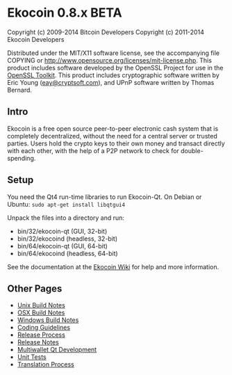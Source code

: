 Ekocoin 0.8.x BETA
====================

Copyright (c) 2009-2014 Bitcoin Developers
Copyright (c) 2011-2014 Ekocoin Developers

Distributed under the MIT/X11 software license, see the accompanying
file COPYING or http://www.opensource.org/licenses/mit-license.php.
This product includes software developed by the OpenSSL Project for use in the [OpenSSL Toolkit](http://www.openssl.org/). This product includes
cryptographic software written by Eric Young ([eay@cryptsoft.com](mailto:eay@cryptsoft.com)), and UPnP software written by Thomas Bernard.


Intro
---------------------
Ekocoin is a free open source peer-to-peer electronic cash system that is
completely decentralized, without the need for a central server or trusted
parties.  Users hold the crypto keys to their own money and transact directly
with each other, with the help of a P2P network to check for double-spending.


Setup
---------------------
You need the Qt4 run-time libraries to run Ekocoin-Qt. On Debian or Ubuntu:
	`sudo apt-get install libqtgui4`

Unpack the files into a directory and run:

- bin/32/ekocoin-qt (GUI, 32-bit)
- bin/32/ekocoind (headless, 32-bit)
- bin/64/ekocoin-qt (GUI, 64-bit)
- bin/64/ekocoind (headless, 64-bit)

See the documentation at the [Ekocoin Wiki](http://ekocoin.info)
for help and more information.


Other Pages
---------------------
- [Unix Build Notes](build-unix.md)
- [OSX Build Notes](build-osx.md)
- [Windows Build Notes](build-msw.md)
- [Coding Guidelines](coding.md)
- [Release Process](release-process.md)
- [Release Notes](release-notes.md)
- [Multiwallet Qt Development](multiwallet-qt.md)
- [Unit Tests](unit-tests.md)
- [Translation Process](translation_process.md)
